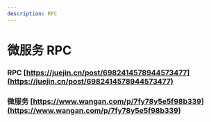 ```yaml
---
description: RPC
---
```


# 微服务 RPC

### RPC [https://juejin.cn/post/6982414578944573477](https://juejin.cn/post/6982414578944573477)

### 微服务 [https://www.wangan.com/p/7fy78y5e5f98b339](https://www.wangan.com/p/7fy78y5e5f98b339)
